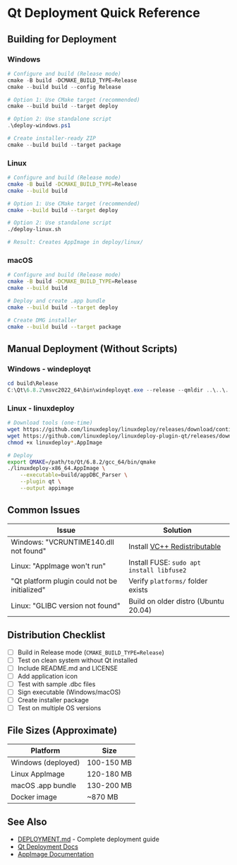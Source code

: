 # Qt Deployment Quick Reference

## Building for Deployment

### Windows
```powershell
# Configure and build (Release mode)
cmake -B build -DCMAKE_BUILD_TYPE=Release
cmake --build build --config Release

# Option 1: Use CMake target (recommended)
cmake --build build --target deploy

# Option 2: Use standalone script
.\deploy-windows.ps1

# Create installer-ready ZIP
cmake --build build --target package
```

### Linux
```bash
# Configure and build (Release mode)
cmake -B build -DCMAKE_BUILD_TYPE=Release
cmake --build build

# Option 1: Use CMake target (recommended)
cmake --build build --target deploy

# Option 2: Use standalone script
./deploy-linux.sh

# Result: Creates AppImage in deploy/linux/
```

### macOS
```bash
# Configure and build (Release mode)
cmake -B build -DCMAKE_BUILD_TYPE=Release
cmake --build build

# Deploy and create .app bundle
cmake --build build --target deploy

# Create DMG installer
cmake --build build --target package
```

## Manual Deployment (Without Scripts)

### Windows - windeployqt
```powershell
cd build\Release
C:\Qt\6.8.2\msvc2022_64\bin\windeployqt.exe --release --qmldir ..\..\. appDBC_Parser.exe
```

### Linux - linuxdeploy
```bash
# Download tools (one-time)
wget https://github.com/linuxdeploy/linuxdeploy/releases/download/continuous/linuxdeploy-x86_64.AppImage
wget https://github.com/linuxdeploy/linuxdeploy-plugin-qt/releases/download/continuous/linuxdeploy-plugin-qt-x86_64.AppImage
chmod +x linuxdeploy*.AppImage

# Deploy
export QMAKE=/path/to/Qt/6.8.2/gcc_64/bin/qmake
./linuxdeploy-x86_64.AppImage \
    --executable=build/appDBC_Parser \
    --plugin qt \
    --output appimage
```

## Common Issues

| Issue | Solution |
|-------|----------|
| Windows: "VCRUNTIME140.dll not found" | Install [VC++ Redistributable](https://aka.ms/vs/17/release/vc_redist.x64.exe) |
| Linux: "AppImage won't run" | Install FUSE: `sudo apt install libfuse2` |
| "Qt platform plugin could not be initialized" | Verify `platforms/` folder exists |
| Linux: "GLIBC version not found" | Build on older distro (Ubuntu 20.04) |

## Distribution Checklist

- [ ] Build in Release mode (`CMAKE_BUILD_TYPE=Release`)
- [ ] Test on clean system without Qt installed
- [ ] Include README.md and LICENSE
- [ ] Add application icon
- [ ] Test with sample .dbc files
- [ ] Sign executable (Windows/macOS)
- [ ] Create installer package
- [ ] Test on multiple OS versions

## File Sizes (Approximate)

| Platform | Size |
|----------|------|
| Windows (deployed) | 100-150 MB |
| Linux AppImage | 120-180 MB |
| macOS .app bundle | 130-200 MB |
| Docker image | ~870 MB |

## See Also

- [DEPLOYMENT.md](./DEPLOYMENT.md) - Complete deployment guide
- [Qt Deployment Docs](https://doc.qt.io/qt-6/deployment.html)
- [AppImage Documentation](https://docs.appimage.org/)
